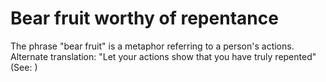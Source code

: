
# Bear fruit worthy of repentance
The phrase "bear fruit" is a metaphor referring to a person's actions. Alternate translation: "Let your actions show that you have truly repented" (See: )